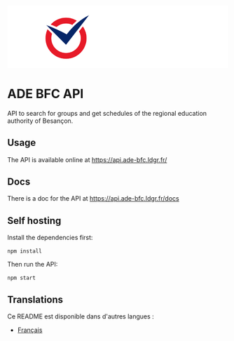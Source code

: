 ![ADE BFC](./public/banner.png)

# ADE BFC API

API to search for groups and get schedules of the regional education authority of Besançon.

## Usage
The API is available online at <a href="https://api.ade-bfc.ldgr.fr/" target="_blank">https://api.ade-bfc.ldgr.fr/</a>

## Docs
There is a doc for the API at <a href="https://api.ade-bfc.ldgr.fr/docs/" target="_blank">https://api.ade-bfc.ldgr.fr/docs</a>

## Self hosting
Install the dependencies first:
```
npm install
```
Then run the API:
```
npm start
```

## Translations
Ce README est disponible dans d'autres langues :
- [Français](README.fr.md)